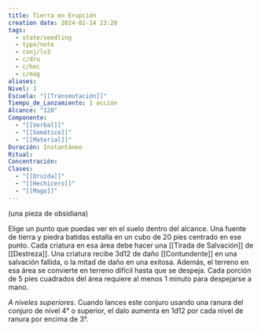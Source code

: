 ```yaml
---
title: Tierra en Erupción
creation date: 2024-02-14 23:20
tags:
  - state/seedling
  - type/note
  - conj/lv3
  - c/dru
  - c/hec
  - c/mag
aliases: 
Nivel: 3
Escuela: "[[Transmutación]]"
Tiempo_de_Lanzamiento: 1 acción
Alcance: "120"
Componente:
  - "[[Verbal]]"
  - "[[Somático]]"
  - "[[Material]]"
Duración: Instantáneo
Ritual: 
Concentración: 
Clases:
  - "[[Druida]]"
  - "[[Hechicero]]"
  - "[[Mago]]"
---
```

(una pieza de obsidiana)

Elige un punto que puedas ver en el suelo dentro del alcance. Una fuente de tierra y piedra batidas estalla en un cubo de 20 pies centrado en ese punto. Cada criatura en esa área debe hacer una [[Tirada de Salvación]] de [[Destreza]]. Una criatura recibe 3d12 de daño [[Contundente]] en una salvación fallida, o la mitad de daño en una exitosa. Además, el terreno en esa área se convierte en terreno difícil hasta que se despeja. Cada porción de 5 pies cuadrados del área requiere al menos 1 minuto para despejarse a mano.

*A niveles superiores*. Cuando lances este conjuro usando una ranura del conjuro de nivel 4° o superior, el dalo aumenta en 1d12 por cada nivel de ranura por encima de 3°.